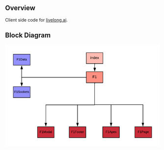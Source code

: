 ## Overview
Client side code for [livelong.ai](https://www.livelong.ai).

## Block Diagram
![frame1](frame1.png)
